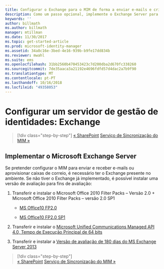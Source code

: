 ```yaml
---
title: Configurar o Exchange para o MIM de forma a enviar e-mails e criar caixas de correio | Documentos da Microsoft
description: Como um passo opcional, implemente o Exchange Server para permitir que o MIM 2016 envie correio e crie caixas de correio.
keywords: ''
author: billmath
ms.author: billmath
manager: mtillman
ms.date: 11/30/2017
ms.topic: get-started-article
ms.prod: microsoft-identity-manager
ms.assetid: 34a8c16e-3bed-4e16-939b-b9fe17dd834b
ms.reviewer: mwahl
ms.suite: ems
ms.openlocfilehash: 31bb2560b470453423c7d200dba2d670fc338260
ms.sourcegitcommit: 7de35aaca3a21192e4696fdfd57d4dac2a7b9f90
ms.translationtype: MT
ms.contentlocale: pt-PT
ms.lasthandoff: 10/16/2018
ms.locfileid: "49358053"
---
```

# <a name="set-up-an-identity-management-server-exchange"></a>Configurar um servidor de gestão de identidades: Exchange

> [!div class="step-by-step"]
> [« SharePoint](prepare-server-sharepoint.md)
> [Serviço de Sincronização do MIM »](install-mim-sync.md)

## <a name="deploy-microsoft-exchange-server"></a>Implementar o Microsoft Exchange Server
Se pretender configurar o MIM para enviar e receber e-mails ou aprovisionar caixas de correio, é necessário ter o Exchange presente no ambiente. Se não tiver o Exchange já implementado, é possível instalar uma versão de avaliação para fins de avaliação:

1. Transferir e instalar o Microsoft Office 2010 Filter Packs – Versão 2.0 + Microsoft Office 2010 Filter Packs – versão 2.0 SP1

    - [MS Office10 FP2.0](http://www.microsoft.com/download/details.aspx?id=17062)

    - [MS Office10 FP2.0 SP1](http://www.microsoft.com/download/details.aspx?id=26604)

2. Transferir e instalar o [Microsoft Unified Communications Managed API 4.0, Tempo de Execução Principal de 64 bits](http://www.microsoft.com/download/details.aspx?id=34992)

3. Transferir e instalar a [Versão de avaliação de 180 dias do MS Exchange Server 2013](http://www.microsoft.com/evalcenter/evaluate-exchange-server-2013)

> [!div class="step-by-step"]  
> [« SharePoint](prepare-server-sharepoint.md)
> [Serviço de Sincronização do MIM »](install-mim-sync.md)
